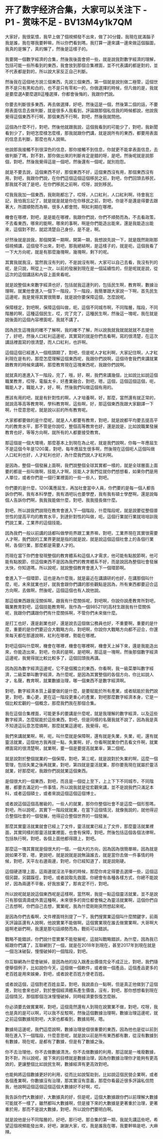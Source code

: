 # 开了数字经济合集，大家可以关注下 - P1 - 赏味不足 - BV13M4y1k7QM

大家好，我很氣憤，我早上做了個視頻發不出來，做了30分鐘，我現在就滿腦子我是誰，我在哪我要幹嘛，所以你們看到嗎，我打算一邊來講一邊來做這個腦圖，我真的是懶了，真的懶了，然後是這樣子的。

我要開一個數字經濟的合集，然後我後面會把一些，就是說我對數字經濟的理解，包括可能一些所看到的東西，我會放到那個合集裡面，並不代表講的都是對的，並不代表都是對的，所以說大家反正自己判斷。

然後我在這個地方說三個東西，先說三個東西，第一個就是說別做二極管，這個世界不是只有黑和白的，也不是只有零和一的，你做選擇的時候，但凡做的是，我就是要麼選A要麼選B這種選擇，你都會後悔的，我跟你們說。

你要去判斷很多東西，再去做選擇，好吧，然後這是一個，然後第二個的話，不要用表面信息去做判斷，就是很多人我看到，評論跟那個私信我的時候都說，他說我覺得這個東西不行啊，那個東西不行啊，對吧，然後我就問他。

這個為什麼不行，對吧，然後他就跟我說，這個我看到的可能少了，對吧，我新聞看到少了，對吧怎麼樣怎麼樣，那我就跟你們講，就是說所有的東西，都要用表面的信息去判斷，那麼也有人說嘛。

他說那我接觸不到很深色的信息，那你接觸不到信息，你就更不能拿表面信息，去做判斷了嗎，對不對，那你做出來的判斷肯定是錯的呀，是吧，然後呢就是說那個，對吧，然後我覺得這是一個吧，然後還有一個呢，就別抱怨。

就是不要去說，這個東西不好，那個東西不好，這個東西沒有用，那個東西沒有用，對吧，我跟你們說，在你們這個這個這個移民之前，對吧，你們回頭去移民，那我就不說了是吧，在你們移民之前啊，哎呀，說到移民。

哎我我我加一個東西，我剛剛都忘了，哎呀，人口紅利，人口紅利啊，待會我忘記，我怕我忘記了，就是就是就是你在你移民之前，對吧，你是不是還是得要去跟著大，所謂順勢而為嘛，很多人都會問，啊紅利期在哪裡。

機會在哪裡，對吧，是是能在哪裡，我跟你們說，你們不順勢而為，不去看政策，不去看東西，哪來的能啊，哪來的事啊，啊是你們能造出能來，還是我能造出能來，這個對不對，就認清楚自己身份，是不是，啊。

好然後就是說我，那個開第一期啊，開第一期，我想說先說一下，就是既然剛剛那個視頻講，這個發不出來，對吧，那我總結啊，是這樣子的，就是呃，這個我看了一下大方向呢，就是有那麼幾塊啊，幾塊啊，剩下的呢。

其實我就我沒，當然我沒有列的，不是說沒有啊，大家可以自己去看，我沒有列的呢，是只說，啊從上一次，以前的發展到現在是一個延續性的，但是呢就是說，從這次的這個講話和內容上面來看呢。

就是說整個未來數字經濟也好，包括就我這邊列的，包括民生啊，教育啊，數據治理啊，就業他會進入一個下一階段，下一階段，我簡單跟大家說一下啊，首先民生這邊呢，我是覺得其實很簡單，就是說你要保障這個，怎麼說呢。

保障穩定，對吧啊，保障這個叫做，呃，這個不同城市啊，不同階層，階段，不同階層的啊，這種這個民生，哎，完了完了，這種民生啊，然後這一塊呢，我在就是說後面的這個內容裡面呢，我就不講了。

因為民生這塊我的確不了解啊，我的確不了解，所以說我就我就就就就不去提他了，好吧，然後人口紅利這邊呢，其實寫的就是你們去看啊，寫的很清楚，在這次講話裡面寫的很清楚，而人口紅利，也許啊。

這個這個已經進入一個瓶頸期了，對吧，但是呢人才紅利啊，大家記住啊，人才紅利現在是有的，那麼怎麼理解這個東西呢，我跟你們說啊，這個待會我們來講就業跟教育的時候來講啊，那麼教育現在這塊東西呢，我跟你們說啊。

就就真的進進入下一階段，完了，哦，好，啊，我們來講幾個，比如說比如說這個職業教育，哎呀，電腦太卡，好產業融合，對吧，嗯，這個，這個這個這個，呃，職能人才，職能人才，好，啊，然後我們叫做這個有用的。

應該有用的吧，就是有針對性的啊，人才培養啊，好，那麼，當然還有就正常的，就說高等高等教育啊，學科教育啊，這些啊，好，那這個東西我跟大家翻譯一下啊，什麼意思呢，就是說以前的所有教育呢。

大家都都要做的是什麼呢，就是人人都要有教育，對吧，就是說都平均要去提高平均的教育水平，那不管是你說哎，整個高等教育也好，還是說是，比如說職業發展教育也好，等等方向啊，就所有的人都要接受教育。

那這個是一個大環境，那麼基本上到現在為止呢，就是我們說啊，你每一年應屆生不是這個今年是1200萬，對吧，每年應屆生很多啊，然後現在這個呃人這個叫做人口紅利也好，人才紅利也好，為什麼我們說人才紅利啊。

是因為，整個一個發展上面啊，我們說整個全球其實都一樣的，就是全球層面上面要的都是一些叫做啊，技能人才啊，技能人才我們從就你們想想看，如果你們是用人單位，或者你們是一個行業裡面的一些一些人，對吧。

你們要的是什麼，1200萬應屆生，再加社會當中人員，你們要的是每一個人都告訴你們啊，我有本科學歷，我有酒吧玩也要學歷，我有我有碩士學歷啊，還是說每個人告訴你們啊，我我我能做什麼，對吧，我我擅長做什麼。

對吧，所以說我們說現在教育會進入下一個階段，什麼階段呢，就是說要從整個普世性的提高平均的教育水平，到達針對性的叫做，呃，這個行業就行業就培培訓我們說工業，工業界的這個技能。

因為我們一般以前講的話都叫做學術界跟工業界嘛，對吧，工業界現在其實很需要人才啊，我們說的工業界更就是指的就是說，就是說這個這個社會上的各個行業啊，各個行業，那麼都是需要人才的。

而現在當下你們會發現整個的教育體系和這個人才需求，他可能有點脫節啊，他可能有點脫節，但這個東西不是因為我們的教育體系不好，而是說因為整個社會發展太快，你知道嗎，所以說呢，就說整個教育會進入下一個環節啊。

會進入下一個環節，這也是為什麼我，就是最近在講讀研的也好，在講那個叫什麼，呃，未來就業也好，就我會跟你們講的那些觀點是因為，所有東西都要迎合這方向啊，去做啊，然後呢，這個這個也有人說他說。

那這個東西跟我沒關係啊，跟我有什麼關係呢，對吧啊，你說你說產教育所對吧，職業教育對吧，這個技能教育啊，我作為一個985211的高材生跟我有什麼關係呢，我跟你們講跟你們有什麼關係啊，不管你們未來做什麼。

是打工也好，還是創業也好，還是說去這個做公務員也好，不重要啊，重要的是什麼，重要的是你們要迎合大戰略方向，對吧啊，你說你大戰略方向都不迎合，你還來每天都在那邊說啊，紅利在哪裡，勢能在哪裡。

對吧這個叫什麼啊，機會在哪裡，機會在哪裡啊，機會天上掉下來，還是我能造出來，你能造出來，對吧，你真的是啊，是吧啊，那這是一塊啊，然後那個數字經濟這邊呢，我覺得就比較比較多了，這個回頭我再講。

因為因為數字經濟這邊呢，它不是個獨立的東西，你看啊，我一級菜單叫數字經濟，二級菜單叫數字經濟，為什麼呢，是因為其實整個的各個方向，你比如說人才，名聲，教育啊，就業數據治理，哪一個東西不是數字經濟啊。

對吧，數字經濟本質上最要做的是什麼，是要賦能於所有產業，或者賦能於我們說更，對吧，重心更，更在這一階段更重心的產業，對吧那麼數字經濟本身，它是一個比較宏觀的一個概念，那麼我們我在那個合集。

我在這個合集裡面，可能更多的要講是什麼呢，就是我理解的數字經濟，以及這些數字經濟，怎麼賦能於這些東西，對吧，但是同樣的名聲我就不說了，因為我是真不知道這玩意怎麼搞啊，那麼就業這邊呢，我覺得，呃。

我們來講就業啊，啊，呃，叫什麼就是保障啊，還有就是失業，失業，呃，還有就靈活就業，這個地方我再提一點，失業啊，好，你看啊就業你們去看文件啊，就業裡面寫的很清楚啊，就業啊，要一個是要提高就業率，第二個呢。

就是說對於整個就業的一個保障，對吧，第三呢，就是說對於失業的啊，這麼一個管理，包括失業之後再就業，對吧，第四就是靈活就業，那你要我現在就屬於靈活就業，好那麼呢，我跟你們說就業這個東西。

是個很大的一個東西，對吧，而且是一個從上至下，上上下下不同城市，不同階層，都要去滿足的一件事情，所以說我就是從宏觀來講，並不是說我們只滿足本科，或者這個碩士，或者來說這個這個這個博士。

或者說這個這個高層級的，一些人的就業，那你你整個社會不是這麼一個形態嗎，對吧，所以說呢，其實下一階段就就業，在當下這個情況，就像我說的，就他得迎合整個社會的一個發展，他得迎合整個世界的一個發展。

那麼其實靈活就業就會已經上了文件，靈活就業已經上了文件，那麼靈活就業裡面，其實同樣的那靈活就業裡面，也會有保障，對吧，然後包括這個各個法律啊，包括執行啊，對吧，各個上面他都得跟上，對吧。

那麼這一塊其實就是個很大的一個，一個大的方向，因為因為很簡單嘛，因為就是說如果不管，嗯，更說吧，就是說就是說無論誰去，就是當你去做一件事情的時候，對吧，天平左右邊兩邊，對吧，你已經知道了，就是說剛硬。

這個硬道理上面，這兩邊就沒法平衡的時候，那麼你肯定得要去選擇一些，這個這個另闢，另闢蹊徑，對吧，或者說取先救國，你總會有各種各樣方式，你總不能說好，因為兩邊不平衡，好我放棄了，那肯定不行，對吧。

所以說呢就是說這個東西呢是這樣啊，當然啊，我提一點這個靈活就業，並不是說只有那個滴滴或外賣這種啊，未來很多的崗位都會稱之為靈活就業啊，這個你們自己去想啊，你們自己去想，實業呢，我為什麼剛剛突然想起來呢。

是因為你們去看啊，文件裡面特別提了一下，我們搜實業這個叫什麼關鍵字，前兩天評論區還有人說啊，他說實業不能做啊，這個實業現在誰去做實業啊，大哥啊大姐啊老爺們啊，我還是那句話順勢而為，戰術可以錯誤。

戰略不能錯誤，你們說什麼實業不能發展呢，這就叫戰略錯誤，為什麼，因為我已經跟你們講了，互聯網到了一個，就是在2018年到現在，甚至2017年到現在就是一個泡沫破裂，慢慢破掉的一個階段，對吧。

你互聯網為什麼會破掉，是因為他的投入跟產出價值完全不成正比，對吧，我們隨便舉個例子，比如說你今天，這個做一個軟件，或者做一個產品，這個產品更多的老百姓是用來娛樂，對吧，或者說老百姓方便老百姓。

或者說這個，這個割老百姓韭菜，對吧，我說直白一點啊，但是真正他做到了這個產，對社會來也好，對於整個經濟體系產生價值，沒有，對吧，那你想想看到現在這個情況，那個那個泡沫慢慢破掉，同時經濟要恢復怎麼辦。

你必須要去做實業啊，對吧，這個竟然還有人到現在說實業不做，對吧，哎呀，我也是真的是可以啊，可以我不反駁啊，然後這個數據治理啊，數據治理這邊呢，就之前這個數據局對吧，大家也都看到，數據局啊，嗯。

數據局這邊呢，我們這麼說啊，數據治理是個很重要的東西，因為他也是從以前到現在進入下一個階段，什麼意思呢，就是說以前是所有東西都有數，從沒有數據到有數據，現在呢，是都有了數據，但是有了數據之後。

你不去治理他，你不去做數據清洗，你不去做數據的利用，那這就是一堆廢數據，對不對，所以說呢，接下來的目標就是數據治理，因為你數據治理你才能夠有更高效的，更讓整個比如說民生啊，數據經濟有更高效對吧。

也能夠將這個數據更好的利用，從而比如說幫助到，比如說這個民營企業啊，或者各個產業啊，你數據沒有治理，那其實沒有意義，那麼你看最近很多評論私信問我，他說啊這個這個這個這個大數據好不好啊，哎。

我告訴你們大數據好，大數據真的好，但是呢，這個大數據跟你們以前理解大數據可能就不一樣了，雖然都叫大數據啊，但是接下來的大數據是更著重於治理，更著重於用，那而不是說大數據，對吧，所以說你們要明白啊。

就是說他是分不同階層的，好吧，那行吧，那合集的第一期，我就先講這些吧，希望這個視頻能發出來，好吧，謝謝大家，哎，我是誰我在哪，我要幹嘛是吧，大麻辣。

